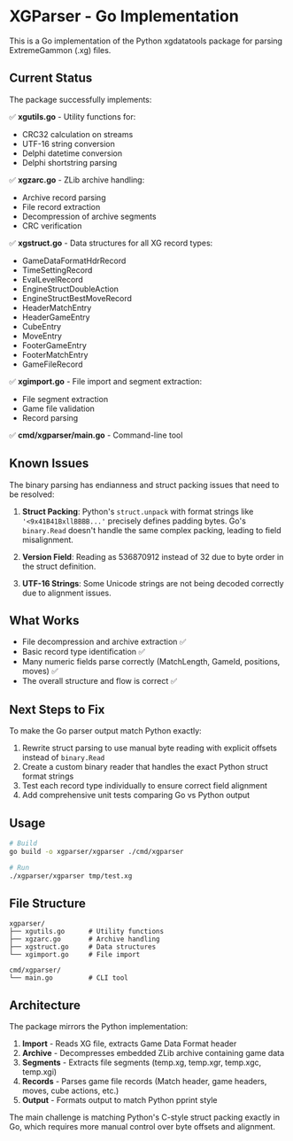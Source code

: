 # XGParser - Go Implementation

This is a Go implementation of the Python xgdatatools package for parsing ExtremeGammon (.xg) files.

## Current Status

The package successfully implements:

✅ **xgutils.go** - Utility functions for:
- CRC32 calculation on streams
- UTF-16 string conversion
- Delphi datetime conversion
- Delphi shortstring parsing

✅ **xgzarc.go** - ZLib archive handling:
- Archive record parsing
- File record extraction
- Decompression of archive segments
- CRC verification

✅ **xgstruct.go** - Data structures for all XG record types:
- GameDataFormatHdrRecord
- TimeSettingRecord
- EvalLevelRecord
- EngineStructDoubleAction
- EngineStructBestMoveRecord
- HeaderMatchEntry
- HeaderGameEntry
- CubeEntry
- MoveEntry
- FooterGameEntry
- FooterMatchEntry
- GameFileRecord

✅ **xgimport.go** - File import and segment extraction:
- File segment extraction
- Game file validation
- Record parsing

✅ **cmd/xgparser/main.go** - Command-line tool

## Known Issues

The binary parsing has endianness and struct packing issues that need to be resolved:

1. **Struct Packing**: Python's `struct.unpack` with format strings like `'<9x41B41BxllBBBB...'` precisely defines padding bytes. Go's `binary.Read` doesn't handle the same complex packing, leading to field misalignment.

2. **Version Field**: Reading as 536870912 instead of 32 due to byte order in the struct definition.

3. **UTF-16 Strings**: Some Unicode strings are not being decoded correctly due to alignment issues.

## What Works

- File decompression and archive extraction ✅
- Basic record type identification ✅  
- Many numeric fields parse correctly (MatchLength, GameId, positions, moves) ✅
- The overall structure and flow is correct ✅

## Next Steps to Fix

To make the Go parser output match Python exactly:

1. Rewrite struct parsing to use manual byte reading with explicit offsets instead of `binary.Read`
2. Create a custom binary reader that handles the exact Python struct format strings
3. Test each record type individually to ensure correct field alignment
4. Add comprehensive unit tests comparing Go vs Python output

## Usage

```bash
# Build
go build -o xgparser/xgparser ./cmd/xgparser

# Run
./xgparser/xgparser tmp/test.xg
```

## File Structure

```
xgparser/
├── xgutils.go      # Utility functions
├── xgzarc.go       # Archive handling
├── xgstruct.go     # Data structures
└── xgimport.go     # File import

cmd/xgparser/
└── main.go         # CLI tool
```

## Architecture

The package mirrors the Python implementation:

1. **Import** - Reads XG file, extracts Game Data Format header
2. **Archive** - Decompresses embedded ZLib archive containing game data
3. **Segments** - Extracts file segments (temp.xg, temp.xgr, temp.xgc, temp.xgi)
4. **Records** - Parses game file records (Match header, game headers, moves, cube actions, etc.)
5. **Output** - Formats output to match Python pprint style

The main challenge is matching Python's C-style struct packing exactly in Go, which requires more manual control over byte offsets and alignment.
